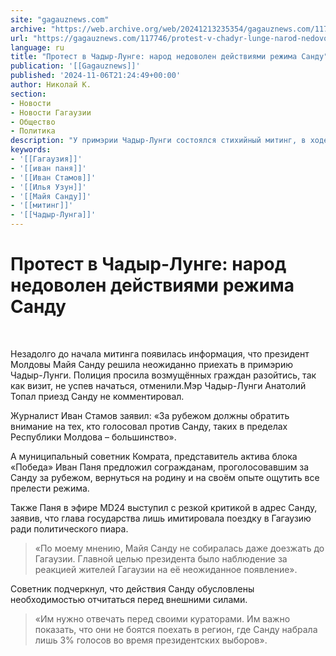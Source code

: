 ```yaml
---
site: "gagauznews.com"
archive: "https://web.archive.org/web/20241213235354/gagauznews.com/117746/protest-v-chadyr-lunge-narod-nedovolen-shulerstvom-rezhima-sandu.html"
url: "https://gagauznews.com/117746/protest-v-chadyr-lunge-narod-nedovolen-shulerstvom-rezhima-sandu.html"
language: ru
title: "Протест в Чадыр-Лунге: народ недоволен действиями режима Санду"
publication: '[[Gagauznews]]'
published: '2024-11-06T21:24:49+00:00'
author: Николай К.
section:
- Новости
- Новости Гагаузии
- Общество
- Политика
description: "У примэрии Чадыр-Лунги состоялся стихийный митинг, в ходе которого жители Гагаузской автономии потребовали у официального Кишинёва прекратить ущемлять регион в правах и свободах и остановить позорное надуманное уголовное преследование башкана Евгении Гуцул. \uFEFF Незадолго до начала митинга появилась информация, что президент Молдовы Майя Санду решила неожиданно приехать в примэрию Чадыр-Лунги. Полиция просила возмущённых граждан разойтись, так как визит, не успев начаться, отменили. Мэр Чадыр-Лунги Анатолий Топал приезд Санду не комментировал. \uFEFF Журналист Иван Стамов заявил: «За рубежом должны обратить внимание на тех, кто голосовал против Санду, таких в пределах Республики Молдова – большинство». А муниципальный советник Комрата, представитель актива блока […]"
keywords:
- '[[Гагаузия]]'
- '[[иван паня]]'
- '[[Иван Стамов]]'
- '[[Илья Узун]]'
- '[[Майя Санду]]'
- '[[митинг]]'
- '[[Чадыр-Лунга]]'
---
```


# Протест в Чадыр-Лунге: народ недоволен действиями режима Санду

﻿

Незадолго до начала митинга появилась информация, что президент Молдовы Майя Санду решила неожиданно приехать в примэрию Чадыр-Лунги. Полиция просила возмущённых граждан разойтись, так как визит, не успев начаться, отменили.Мэр Чадыр-Лунги Анатолий Топал приезд Санду не комментировал.

Журналист Иван Стамов заявил: «За рубежом должны обратить внимание на тех, кто голосовал против Санду, таких в пределах Республики Молдова – большинство».

А муниципальный советник Комрата, представитель актива блока «Победа» Иван Паня предложил согражданам, проголосовавшим за Санду за рубежом, вернуться на родину и на своём опыте ощутить все прелести режима.

Также Паня в эфире MD24 выступил с резкой критикой в адрес Санду, заявив, что глава государства лишь имитировала поездку в Гагаузию ради политического пиара.

> «По моему мнению, Майя Санду не собиралась даже доезжать до Гагаузии. Главной целью президента было наблюдение за реакцией жителей Гагаузии на её неожиданное появление».

Советник подчеркнул, что действия Санду обусловлены необходимостью отчитаться перед внешними силами.

> «Им нужно отвечать перед своими кураторами. Им важно показать, что они не боятся поехать в регион, где Санду набрала лишь 3% голосов во время президентских выборов».